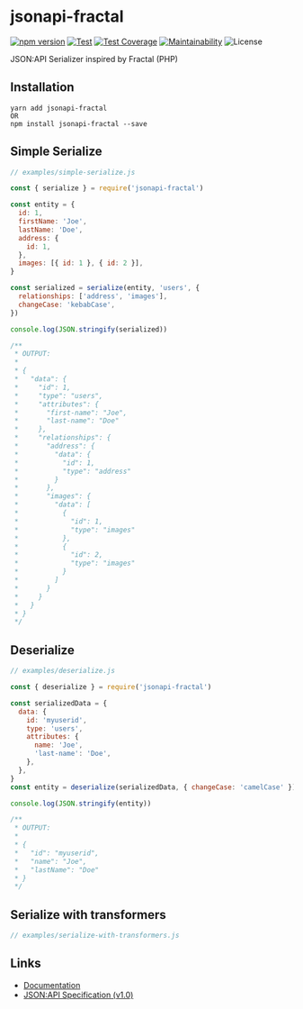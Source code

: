 # jsonapi-fractal
[![npm version](https://badge.fury.io/js/jsonapi-fractal.svg)](https://badge.fury.io/js/jsonapi-fractal)
[![Test](https://github.com/andersondanilo/jsonapi-fractal/actions/workflows/test.yml/badge.svg)](https://github.com/andersondanilo/jsonapi-fractal/actions/workflows/test.yml)
[![Test Coverage](https://api.codeclimate.com/v1/badges/83d0ccc37861951910b1/test_coverage)](https://codeclimate.com/github/andersondanilo/jsonapi-fractal/test_coverage)
[![Maintainability](https://api.codeclimate.com/v1/badges/83d0ccc37861951910b1/maintainability)](https://codeclimate.com/github/andersondanilo/jsonapi-fractal/maintainability)
![License](https://img.shields.io/github/license/andersondanilo/jsonapi-fractal)

JSON:API Serializer inspired by Fractal (PHP)

## Installation
```
yarn add jsonapi-fractal
OR
npm install jsonapi-fractal --save
```

## Simple Serialize
```js
// examples/simple-serialize.js

const { serialize } = require('jsonapi-fractal')

const entity = {
  id: 1,
  firstName: 'Joe',
  lastName: 'Doe',
  address: {
    id: 1,
  },
  images: [{ id: 1 }, { id: 2 }],
}

const serialized = serialize(entity, 'users', {
  relationships: ['address', 'images'],
  changeCase: 'kebabCase',
})

console.log(JSON.stringify(serialized))

/**
 * OUTPUT:
 *
 * {
 *   "data": {
 *     "id": 1,
 *     "type": "users",
 *     "attributes": {
 *       "first-name": "Joe",
 *       "last-name": "Doe"
 *     },
 *     "relationships": {
 *       "address": {
 *         "data": {
 *           "id": 1,
 *           "type": "address"
 *         }
 *       },
 *       "images": {
 *         "data": [
 *           {
 *             "id": 1,
 *             "type": "images"
 *           },
 *           {
 *             "id": 2,
 *             "type": "images"
 *           }
 *         ]
 *       }
 *     }
 *   }
 * }
 */

```

## Deserialize
```js
// examples/deserialize.js

const { deserialize } = require('jsonapi-fractal')

const serializedData = {
  data: {
    id: 'myuserid',
    type: 'users',
    attributes: {
      name: 'Joe',
      'last-name': 'Doe',
    },
  },
}
const entity = deserialize(serializedData, { changeCase: 'camelCase' })

console.log(JSON.stringify(entity))

/**
 * OUTPUT:
 *
 * {
 *   "id": "myuserid",
 *   "name": "Joe",
 *   "lastName": "Doe"
 * }
 */

```

## Serialize with transformers
```js
// examples/serialize-with-transformers.js
```

## Links
- [Documentation](docs/README.md)
- [JSON:API Specification (v1.0)](https://jsonapi.org/format)
